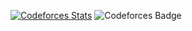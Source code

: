 [![Codeforces Stats](https://codeforces-readme-stats.vercel.app/api/card?username=redheadphone)](https://codeforces.com/profile/darcasterr)
![Codeforces Badge](https://codeforces-readme-stats.vercel.app/api/badge?username=darcasterr)
